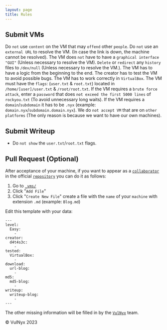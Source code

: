 ```yaml
---
layout: page
title: Rules
---
```


## Submit VMs
Do `not` use `content` on the VM that may `offend` other `people`.
Do `not` use an `external URL` to resolve the VM. (In case the link is down, the machine cannot be resolved).
The VM does `not` have to have a `graphical interface "GUI"` (Unless necessary to resolve the VM).
`Delete` or `redirect` any `history` files to `/dev/null` (Unless necessary to resolve the VM.).
The VM has to have a logic from the beginning to the end.
The creator has to test the VM to avoid possible bugs.
The VM has to work correctly in `VirtualBox`.
The VM must have the `flags`: (`user.txt` & `root.txt`) located in `/home/[user]/user.txt` & `/root/root.txt`.
If the VM requires a `brute force attack`, enter a `password` that does `not exceed the first 5000 lines` of `rockyou.txt` (To avoid unnecessary long waits).
If the VM requires a `domain`/`subdomain` it has to be `.nyx` (example: `domain.nyx`/`subdomain.domain.nyx`).
We do `not accept VM` that are on `other platforms` (The only reason is because we want to have our own machines).

## Submit Writeup  

- Do `not show` the `user.txt`/`root.txt` flags.

## Pull Request (Optional)

After acceptance of your machine, if you want to appear as a <a href="https://github.com/vulnyx/vulnyx.github.io/graphs/contributors" target="_blank">`collaborator`</a> in the official <a href="https://github.com/VulNyx/vulnyx.github.io" target="_blank">`repository`</a> you can do it as follows:

1. Go to <a href="https://github.com/VulNyx/vulnyx.github.io/tree/main/_vms" target="_blank">`_vms/`</a>
2. Click "`Add File`"
3. Click "`Create New File`" create a file with the `name` of your `machine` with extension `.md` (example: `Blog.md`)

Edit this template with your data:

```
---
level:
  Easy:
    -
creator:
  d4t4s3c:
    -
tested:
  VirtualBox:
    -
download:
  url-blog:
    -
md5:
  md5-blog:
    -
writeup:
  writeup-blog:
    -
---
```

The other missing information will be filled in by the <a href="https://vulnyx.com" target="_blank">`VulNyx`</a> team.

<footer>
  <p>© VulNyx 2023</p>
</footer>
